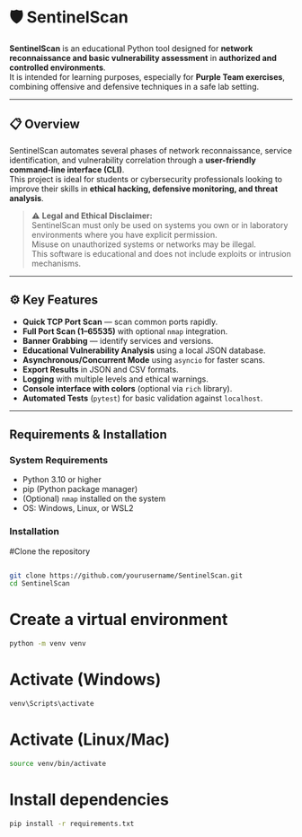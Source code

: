 # 🛡️ SentinelScan

**SentinelScan** is an educational Python tool designed for **network reconnaissance and basic vulnerability assessment** in **authorized and controlled environments**.  
It is intended for learning purposes, especially for **Purple Team exercises**, combining offensive and defensive techniques in a safe lab setting.

---

## 📋 Overview

SentinelScan automates several phases of network reconnaissance, service identification, and vulnerability correlation through a **user-friendly command-line interface (CLI)**.  
This project is ideal for students or cybersecurity professionals looking to improve their skills in **ethical hacking, defensive monitoring, and threat analysis**.

> ⚠️ **Legal and Ethical Disclaimer:**  
> SentinelScan must only be used on systems you own or in laboratory environments where you have explicit permission.  
> Misuse on unauthorized systems or networks may be illegal.  
> This software is educational and does not include exploits or intrusion mechanisms.

---

## ⚙️ Key Features

-  **Quick TCP Port Scan** — scan common ports rapidly.
-  **Full Port Scan (1–65535)** with optional `nmap` integration.
-  **Banner Grabbing** — identify services and versions.
-  **Educational Vulnerability Analysis** using a local JSON database.
-  **Asynchronous/Concurrent Mode** using `asyncio` for faster scans.
-  **Export Results** in JSON and CSV formats.
-  **Logging** with multiple levels and ethical warnings.
-  **Console interface with colors** (optional via `rich` library).
-  **Automated Tests** (`pytest`) for basic validation against `localhost`.

---

##  Requirements & Installation

###  System Requirements
- Python 3.10 or higher  
- pip (Python package manager)  
- (Optional) `nmap` installed on the system  
- OS: Windows, Linux, or WSL2

###  Installation

#Clone the repository

```bash

git clone https://github.com/yourusername/SentinelScan.git
cd SentinelScan
```

# Create a virtual environment
```bash
python -m venv venv
```
# Activate (Windows)
```bash
venv\Scripts\activate
```
# Activate (Linux/Mac)
```bash
source venv/bin/activate
```

# Install dependencies
```bash 
pip install -r requirements.txt
``````
